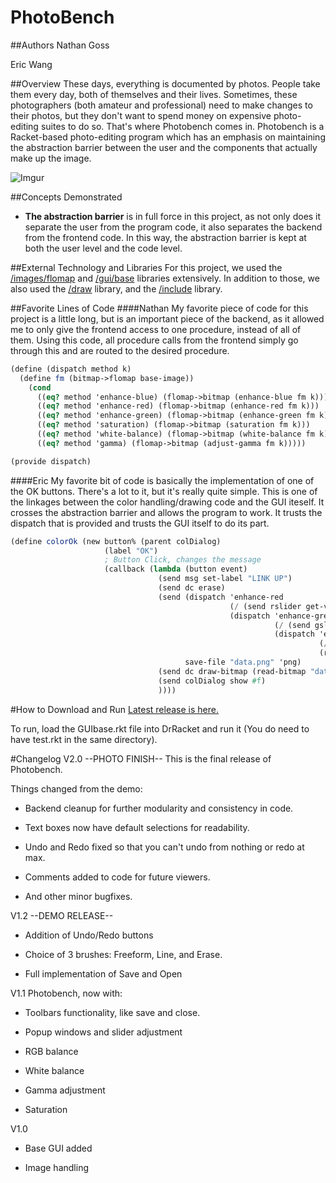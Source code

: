 # PhotoBench

##Authors
Nathan Goss

Eric Wang

##Overview
These days, everything is documented by photos. People take them every day, both of themselves and their lives. Sometimes, these photographers (both amateur and professional) need to make changes to their photos, but they don't want to spend money on expensive photo-editing suites to do so. That's where Photobench comes in. Photobench is a Racket-based photo-editing program which has an emphasis on maintaining the abstraction barrier between the user and the components that actually make up the image. 

![Imgur](http://i.imgur.com/orE34KW.png)

##Concepts Demonstrated
* **The abstraction barrier** is in full force in this project, as not only does it separate the user from the program code, it also separates the backend from the frontend code. In this way, the abstraction barrier is kept at both the user level and the code level.

##External Technology and Libraries
For this project, we used the [/images/flomap](docs.racket-lang.org/images/flomap_title.html) and [/gui/base](http://docs.racket-lang.org/gui/) libraries extensively. In addition to those, we also used the [/draw](http://docs.racket-lang.org/draw/index.html?q=) library, and the [/include](http://docs.racket-lang.org/reference/include.html) library.

##Favorite Lines of Code
####Nathan
My favorite piece of code for this project is a little long, but is an important piece of the backend, as it allowed me to only give the frontend access to one procedure, instead of all of them. Using this code, all procedure calls from the frontend simply go through this and are routed to the desired procedure.
```scheme
(define (dispatch method k)
  (define fm (bitmap->flomap base-image))
    (cond
      ((eq? method 'enhance-blue) (flomap->bitmap (enhance-blue fm k)))
      ((eq? method 'enhance-red) (flomap->bitmap (enhance-red fm k)))
      ((eq? method 'enhance-green) (flomap->bitmap (enhance-green fm k)))
      ((eq? method 'saturation) (flomap->bitmap (saturation fm k)))
      ((eq? method 'white-balance) (flomap->bitmap (white-balance fm k)))
      ((eq? method 'gamma) (flomap->bitmap (adjust-gamma fm k)))))

(provide dispatch)
```
####Eric
My favorite bit of code is basically the implementation of one of the OK buttons.  There's a lot to it, but it's really quite simple.  This is one of the linkages between the color handling/drawing code and the GUI iteself.  It crosses the abstraction barrier and allows the program to work.  It trusts the dispatch that is provided and trusts the GUI itself to do its part.
```scheme
(define colorOk (new button% (parent colDialog)
                     (label "OK")
                     ; Button Click, changes the message
                     (callback (lambda (button event)
                                 (send msg set-label "LINK UP")
                                 (send dc erase)
                                 (send (dispatch 'enhance-red 
                                                 (/ (send rslider get-value) 100) 
                                                 (dispatch 'enhance-green
                                                           (/ (send gslider get-value) 100) 
                                                           (dispatch 'enhance-blue
                                                                     (/ (send bslider get-value) 100) 
                                                                     (read-bitmap "data.png"))))
                                       save-file "data.png" 'png)
                                 (send dc draw-bitmap (read-bitmap "data.png") 0 0)
                                 (send colDialog show #f)
                                 ))))
```

#How to Download and Run
[Latest release is here.](https://github.com/oplS15projects/PhotoBench/releases)

To run, load the GUIbase.rkt file into DrRacket and run it (You do need to have test.rkt in the same directory).

#Changelog
V2.0  --PHOTO FINISH--
This is the final release of Photobench.

Things changed from the demo:

* Backend cleanup for further modularity and consistency in code.

* Text boxes now have default selections for readability.

* Undo and Redo fixed so that you can't undo from nothing or redo at max.

* Comments added to code for future viewers.

* And other minor bugfixes.


V1.2  --DEMO RELEASE--

* Addition of Undo/Redo buttons

* Choice of 3 brushes: Freeform, Line, and Erase.

* Full implementation of Save and Open


V1.1
Photobench, now with:

* Toolbars functionality, like save and close.

* Popup windows and slider adjustment

* RGB balance

* White balance

* Gamma adjustment

* Saturation


V1.0

* Base GUI added

* Image handling


